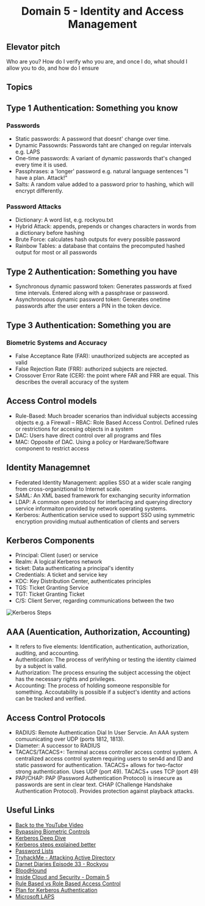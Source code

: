 # <p align=center>Domain 5 - Identity and Access Management</p>

## Elevator pitch
Who are you? How do I verify who you are, and once I do, what should I allow you to do, and how do I ensure 

## Topics

## Type 1 Authentication: Something you know
### Passwords
- Static passwords: A password that doesnt' change over time.
- Dynamic Passowrds: Passwords taht are changed on regular intervals e.g. LAPS
- One-time passwords: A variant of dynamic passwords that's changed every time it is used.
- Passphrases: a 'longer' password e.g. natural language sentences "I have a plan. Attack!"
- Salts: A random value added to a password prior to hashing, which will encrypt differently.

### Password Attacks
- Dictionary: A word list, e.g. rockyou.txt
- Hybrid Attack: appends, prepends or changes characters in words from a dictionary before hashing
- Brute Force: calculates hash outputs for every possible password
- Rainbow Tables: a database that contains the precomputed hashed output for most or all passwords

## Type 2 Authentication: Something you have
- Synchronous dynamic password token: Generates passwords at fixed time intervals. Entered along with a passphrase or password.
- Asynchronoous dynamic password token: Generates onetime passwords after the user enters a PIN in the token device. 

## Type 3 Authentication: Something you are
### Biometric Systems and Accuracy
- False Acceptance Rate (FAR): unauthorized subjects are accepted as valid
- False Rejection Rate (FRR): authorized subjects are rejected.
- Crossover Error Rate (CER): the point where FAR and FRR are equal. This describes the overall accuracy of the system

## Access Control models
- Rule-Based: Much broader scenarios than individual subjects accessing objects e.g. a Firewall
– RBAC: Role Based Access Control. Defined rules or restrictions for accesing objects in a system
- DAC: Users have direct control over all programs and files
- MAC: Opposite of DAC. Using a policy or Hardware/Software component to restrict access

## Identity Managemnet
- Federated Identity Management: applies SSO at a wider scale ranging from cross-organiztional to Internet scale.
- SAML: An XML based framework for exchanging security information
- LDAP: A common open protocol for interfacing and querying directory service informaiton provided by network operating systems.
- Kerberos: Authentication service used to support SSO using symmetric encryption providing mutual authentication of clients and servers

## Kerberos Components
- Principal: Client (user) or service
- Realm: A logical Kerberos network
- ticket: Data authenticating a principal's identity
- Credentials: A ticket and service key
- KDC: Key Distribution Center, authenticates principles
- TGS: Ticket Granting Service
- TGT: Ticket Granting Ticket
- C/S: Client Server, regarding communications between the two

![Kerberos Steps](https://phoenixnap.com/blog/wp-content/uploads/2020/09/how-kerber-works.png)

## AAA (Auentication, Authorization, Accounting)
- It refers to five elements: Identification, authentication, authorization, auditing, and accounting.
- Authentication: The process of verifyhing or testing the identity claimed by a subject is valid.
- Authorization: The process ensuring the subject accessing the object has the necessary rights and privileges.
- Accounting: The process of holding someone responsible for something. Accoutability is possible if a subject's identity and actions can be tracked and verified.

## Access Control Protocols
- RADIUS: Remote Authentication Dial In User Servcie. An AAA system comuunicating over UDP (ports 1812, 1813).
- Diameter: A successor to RADIUS
- TACACS/TACACS+: Terminal access controller access control system. A centralized access control system requiring users to sen4d and ID and static password for authentication. TACACS+ allows for two-factor strong authentication. Uses UDP (port 49). TACACS+ uses TCP (port 49)
- PAP/CHAP: PAP (Password Authentication Protocol) is insecure as passwords are sent in clear text. CHAP (Challenge Handshake Authentication Protocol). Provides protection against playback attacks.


## Useful Links

- [Back to the YouTube Video](https://youtu.be/IKl7ivVyW9I)
- [Bypassing Biometric Controls](https://www.youtube.com/watch?v=ANllOmgJH9Y)
- [Kerberos Deep Dive](https://www.youtube.com/watch?v=5N242XcKAsM)
- [Kerberos steps explained better](https://www.vanimpe.eu/2017/05/26/kerberos-made-easy/)
- [Password Lists](https://github.com/danielmiessler/SecLists/tree/master/Passwords)
- [TryhackMe - Attacking Active Directory](https://tryhackme.com/room/attacktivedirectory)
- [Darnet Diaries Episode 33 - Rockyou](https://darknetdiaries.com/episode/33/)
- [BloodHound](https://www.sans.org/blog/bloodhound-sniffing-out-path-through-windows-domains/)
- [Inside Cloud and Security - Domain 5](https://youtu.be/o-jeH8OlKfs)
- [Rule Based vs Role Based Access Control](https://blogs.iuvotech.com/rbac-rule-based-vs.-role-based-access-control)
- [Plan for Kerberos Authentication](https://docs.microsoft.com/en-us/sharepoint/security-for-sharepoint-server/kerberos-authentication-planning)
- [Microsoft LAPS](https://www.microsoft.com/en-us/download/details.aspx?id=46899)
